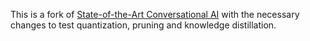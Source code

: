 This is a fork of [State-of-the-Art Conversational AI](https://github.com/HLT-MAIA/lightning-convai) with the necessary changes to test quantization, pruning and knowledge distillation. 

